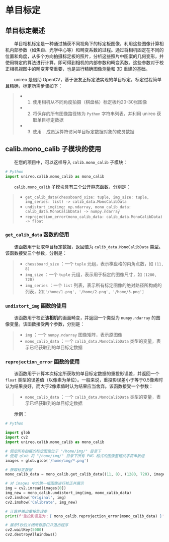 # 单目标定

## 单目标定概述
&emsp;&emsp;单目相机标定是一种通过捕获不同视角下的标定板图像，利用这些图像计算相机内部参数（如焦距、光学中心等）和畸变系数的过程。通过将相机固定在不同的位置和角度，从多个方向拍摄标定板的照片，分析这些照片中图案的几何变形，并使用特定的算法进行计算，即可得到相机的内部参数和畸变系数。这些参数对于校正相机视图中的畸变非常重要，也是进行精确图像测量和 3D 重建的基础。

&emsp;&emsp;unireo 是借助 OpenCV，基于张友正标定法实现的单目标定，标定过程简单且精确，标定所需步骤如下：
> * 1. 使用相机从不同角度拍摄（棋盘格）标定板约20-30张图像
> * 2. 将保存的所有图像路径转为 `Python` 字符串列表，并利用 unireo 获取单目标定数据
> * 3. 使用 `.` 成员运算符访问单目标定数据对象的成员数据

## calib.mono_calib 子模块的使用
&emsp;&emsp;在您的项目中，可以这样导入 `calib.mono_calib` 子模块：

``` Python
# Python
import unireo.calib.mono_calib as mono_calib
```

&emsp;&emsp;`calib.mono_calib` 子模块具有三个公开静态函数，分别是：
> * ` get_calib_data(chessboard_size: tuple, img_size: tuple, img_series: list) -> calib_data.MonoCalibData `
> * ` undistort_img(img: np.ndarray, mono_calib_data: calib_data.MonoCalibData) -> numpy.ndarray `
> * ` reprojection_error(mono_calib_data: calib_data.MonoCalibData) -> float `

### ` get_calib_data ` 函数的使用
&emsp;&emsp;该函数用于获取单目标定数据，返回值为 ` calib_data.MonoCalibData ` 类型。该函数接受三个参数，分别是：
> * `chessboard_size` ：一个 `tuple` 元组，表示棋盘格的内角点数，如 `(11, 8)`
> * `img_size` ：一个 `tuple` 元组，表示用于标定的图像尺寸，如 `(1280, 720)`
> * `img_series` ：一个 `list` 列表，表示所有标定图像的绝对路径所构成的列表，如` ['/home/1.png', '/home/2.png', '/home/3.png'] `

### ` undistort_img ` 函数的使用
&emsp;&emsp;该函数用于校正**该相机**的画面畸变，并返回一个类型为 ` numpy.ndarray ` 的图像变量。该函数接受两个参数，分别是：
> * `img` ：一个 ` numpy.ndarray ` 图像矩阵，表示原图像
> * ` mono_calib_data ` ：一个 ` calib_data.MonoCalibData ` 类型的变量，表示已经获取到的单目标定数据

### ` reprojection_error ` 函数的使用
&emsp;&emsp;该函数用于计算本次标定所获取的单目标定数据的重投影误差，并返回一个 `float` 类型的误差值（以像素为单位）。一般来说，重投影误差小于等于0.5像素时认为结果良好，而大于2像素值时认为结果应当舍弃。该函数接受一个参数：
> * `mono_calib_data` ：一个 ` calib_data.MonoCalibData ` 类型的变量，表示已经获取到的单目标定数据

&emsp;&emsp;示例：

``` Python
# Python

import glob
import cv2
import unireo.calib.mono_calib as mono_calib

# 假定所有拍摄的标定图像位于 "/home/img/" 目录下
# 使用 glob 将 "/home/img/" 目录下所有 PNG 格式的图像整理成字符串数组
images = glob.glob('/home/img/*.png')

# 获取标定数据
mono_calib_data = mono_calib.get_calib_data((11, 8), (1280, 720), images)

# 对 images 中的第一幅图像进行校正并展示
img = cv2.imread(images[0])
img_new = mono_calib.undistort_img(img, mono_calib_data)
cv2.imshow('Original', img)
cv2.imshow('Calibrate', img_new)

# 计算并输出重投影误差
print(f'重投影误差为：{ mono_calib.reprojection_error(mono_calib_data) }')

# 展示5秒后关闭所有窗口并退出程序
cv2.waitKey(5000)
cv2.destroyAllWindows()
```
